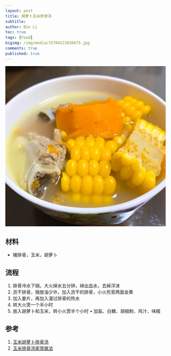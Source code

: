 ```yaml
---
layout: post
title: 胡萝卜玉米排骨汤
subtitle:
author: Bin Li
toc: true
tags: [Food]
bigimg: /img/media/15704222836873.jpg
comments: true
published: true
---
```


<p align="center">
  <img width="" height="" src="/img/media/15704222836873.jpg">
</p>


## 材料
* 猪排骨，玉米，胡萝卜


## 流程
1. 排骨冷水下锅，大火焯水五分钟，焯出血水，去掉浮沫
2. 沥干排骨，锅放油少许，加入沥干的排骨，小火煎至两面金黄
3. 加入姜片，再加入漫过排骨的热水
4. 转大火煲一个半小时
5. 放入胡萝卜和玉米，转小火煲半个小时
    • 加盐、白糖、胡椒粉、鸡汁、味精

## 参考
1. [玉米胡萝卜排骨汤](https://www.youtube.com/watch?v=Y-eKBGATYbY)
2. [玉米排骨汤家常做法](https://www.youtube.com/watch?v=Bumr_KobjcI)